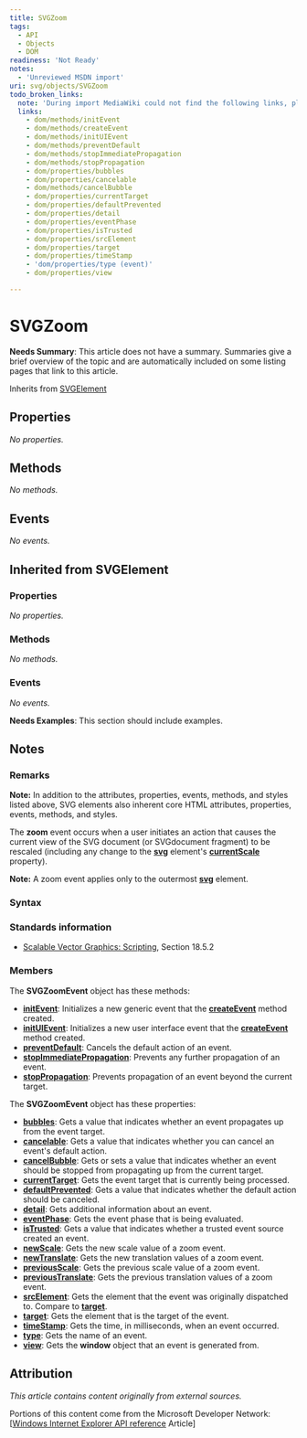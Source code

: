 ```yaml
---
title: SVGZoom
tags:
  - API
  - Objects
  - DOM
readiness: 'Not Ready'
notes:
  - 'Unreviewed MSDN import'
uri: svg/objects/SVGZoom
todo_broken_links:
  note: 'During import MediaWiki could not find the following links, please fix and adjust this list.'
  links:
    - dom/methods/initEvent
    - dom/methods/createEvent
    - dom/methods/initUIEvent
    - dom/methods/preventDefault
    - dom/methods/stopImmediatePropagation
    - dom/methods/stopPropagation
    - dom/properties/bubbles
    - dom/properties/cancelable
    - dom/methods/cancelBubble
    - dom/properties/currentTarget
    - dom/properties/defaultPrevented
    - dom/properties/detail
    - dom/properties/eventPhase
    - dom/properties/isTrusted
    - dom/properties/srcElement
    - dom/properties/target
    - dom/properties/timeStamp
    - 'dom/properties/type (event)'
    - dom/properties/view

---
```

# SVGZoom

**Needs Summary**: This article does not have a summary. Summaries give a brief overview of the topic and are automatically included on some listing pages that link to this article.

<span data-meta="subclass_of" data-type="key">Inherits from <span data-type="value">[SVGElement](/svg/objects/SVGElement)</span></span>

## Properties

*No properties.*

## Methods

*No methods.*

## Events

*No events.*

## Inherited from SVGElement

### Properties

*No properties.*

### Methods

*No methods.*

### Events

*No events.*

**Needs Examples**: This section should include examples.

## Notes

### Remarks

**Note:** In addition to the attributes, properties, events, methods, and styles listed above, SVG elements also inherent core HTML attributes, properties, events, methods, and styles.

The **zoom** event occurs when a user initiates an action that causes the current view of the SVG document (or SVGdocument fragment) to be rescaled (including any change to the [**svg**](/svg/elements/svg) element's [**currentScale**](/svg/properties/currentScale) property).

**Note:** A zoom event applies only to the outermost [**svg**](/svg/elements/svg) element.

### Syntax

### Standards information

-   [Scalable Vector Graphics: Scripting](http://go.microsoft.com/fwlink/p/?linkid=204745), Section 18.5.2

### Members

The **SVGZoomEvent** object has these methods:

-   [**initEvent**](/w/index.php?title=dom/methods/initEvent&action=edit&redlink=1): Initializes a new generic event that the [**createEvent**](/w/index.php?title=dom/methods/createEvent&action=edit&redlink=1) method created.
-   [**initUIEvent**](/w/index.php?title=dom/methods/initUIEvent&action=edit&redlink=1): Initializes a new user interface event that the [**createEvent**](/w/index.php?title=dom/methods/createEvent&action=edit&redlink=1) method created.
-   [**preventDefault**](/w/index.php?title=dom/methods/preventDefault&action=edit&redlink=1): Cancels the default action of an event.
-   [**stopImmediatePropagation**](/w/index.php?title=dom/methods/stopImmediatePropagation&action=edit&redlink=1): Prevents any further propagation of an event.
-   [**stopPropagation**](/w/index.php?title=dom/methods/stopPropagation&action=edit&redlink=1): Prevents propagation of an event beyond the current target.

The **SVGZoomEvent** object has these properties:

-   [**bubbles**](/w/index.php?title=dom/properties/bubbles&action=edit&redlink=1): Gets a value that indicates whether an event propagates up from the event target.
-   [**cancelable**](/w/index.php?title=dom/properties/cancelable&action=edit&redlink=1): Gets a value that indicates whether you can cancel an event's default action.
-   [**cancelBubble**](/w/index.php?title=dom/methods/cancelBubble&action=edit&redlink=1): Gets or sets a value that indicates whether an event should be stopped from propagating up from the current target.
-   [**currentTarget**](/w/index.php?title=dom/properties/currentTarget&action=edit&redlink=1): Gets the event target that is currently being processed.
-   [**defaultPrevented**](/w/index.php?title=dom/properties/defaultPrevented&action=edit&redlink=1): Gets a value that indicates whether the default action should be canceled.
-   [**detail**](/w/index.php?title=dom/properties/detail&action=edit&redlink=1): Gets additional information about an event.
-   [**eventPhase**](/w/index.php?title=dom/properties/eventPhase&action=edit&redlink=1): Gets the event phase that is being evaluated.
-   [**isTrusted**](/w/index.php?title=dom/properties/isTrusted&action=edit&redlink=1): Gets a value that indicates whether a trusted event source created an event.
-   [**newScale**](/svg/properties/newScale): Gets the new scale value of a zoom event.
-   [**newTranslate**](/svg/properties/newTranslate): Gets the new translation values of a zoom event.
-   [**previousScale**](/svg/properties/previousScale): Gets the previous scale value of a zoom event.
-   [**previousTranslate**](/svg/properties/previousTranslate): Gets the previous translation values of a zoom event.
-   [**srcElement**](/w/index.php?title=dom/properties/srcElement&action=edit&redlink=1): Gets the element that the event was originally dispatched to. Compare to [**target**](/w/index.php?title=dom/properties/target&action=edit&redlink=1).
-   [**target**](/w/index.php?title=dom/properties/target&action=edit&redlink=1): Gets the element that is the target of the event.
-   [**timeStamp**](/w/index.php?title=dom/properties/timeStamp&action=edit&redlink=1): Gets the time, in milliseconds, when an event occurred.
-   [**type**](/w/index.php?title=dom/properties/type_(event)&action=edit&redlink=1): Gets the name of an event.
-   [**view**](/w/index.php?title=dom/properties/view&action=edit&redlink=1): Gets the **window** object that an event is generated from.

## Attribution

*This article contains content originally from external sources.*

Portions of this content come from the Microsoft Developer Network: [[Windows Internet Explorer API reference](http://msdn.microsoft.com/en-us/library/ie/hh828809%28v=vs.85%29.aspx) Article]

